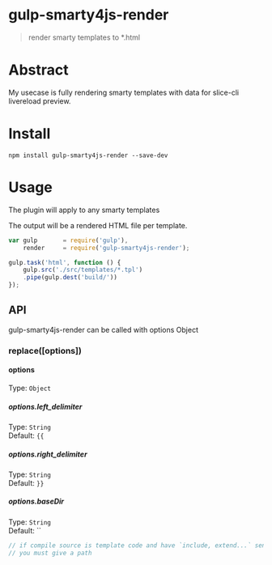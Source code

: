 # gulp-smarty4js-render
> render smarty templates to *.html

# Abstract

My usecase is fully rendering smarty templates with data for slice-cli livereload preview. 

# Install

`npm install gulp-smarty4js-render --save-dev`

# Usage

The plugin will apply to any smarty templates 

The output will be a rendered HTML file per template. 

```javascript
var gulp       = require('gulp'),
    render     = require('gulp-smarty4js-render');

gulp.task('html', function () {
    gulp.src('./src/templates/*.tpl')
    .pipe(gulp.dest('build/'))
});
```

## API

gulp-smarty4js-render can be called with options Object 

### replace([options])

#### options
Type: `Object`

##### options.left_delimiter
Type: `String`  
Default: `{{`

##### options.right_delimiter
Type: `String`  
Default: `}}`

##### options.baseDir
Type: `String`  
Default: ``

```javascript
// if compile source is template code and have `include, extend...` sentence in code
// you must give a path
```
